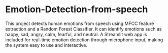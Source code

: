 # Emotion-Detection-from-speech
This project detects human emotions from speech using MFCC feature extraction and a Random Forest Classifier. It can identify emotions such as happy, sad, angry, calm, fearful, and neutral. A Streamlit web app is included for real-time emotion detection through microphone input, making the system easy to use and interactive.
